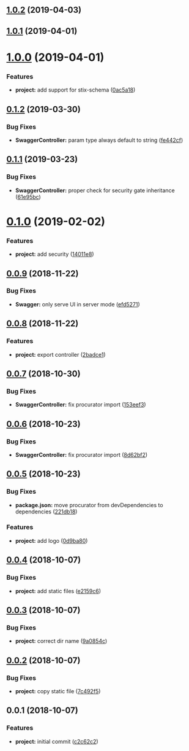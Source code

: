 ## [1.0.2](https://github.com/SpoonX/stix-swagger/compare/v1.0.1...v1.0.2) (2019-04-03)



## [1.0.1](https://github.com/SpoonX/stix-swagger/compare/v1.0.0...v1.0.1) (2019-04-01)



# [1.0.0](https://github.com/SpoonX/stix-swagger/compare/v0.1.2...v1.0.0) (2019-04-01)


### Features

* **project:** add support for stix-schema ([0ac5a18](https://github.com/SpoonX/stix-swagger/commit/0ac5a18))



## [0.1.2](https://github.com/SpoonX/stix-swagger/compare/v0.1.1...v0.1.2) (2019-03-30)


### Bug Fixes

* **SwaggerController:** param type always default to string ([fe442cf](https://github.com/SpoonX/stix-swagger/commit/fe442cf))



## [0.1.1](https://github.com/SpoonX/stix-swagger/compare/v0.1.0...v0.1.1) (2019-03-23)


### Bug Fixes

* **SwaggerController:** proper check for security gate inheritance ([61e95bc](https://github.com/SpoonX/stix-swagger/commit/61e95bc))



# [0.1.0](https://github.com/SpoonX/stix-swagger/compare/v0.0.9...v0.1.0) (2019-02-02)


### Features

* **project:** add security ([14011e8](https://github.com/SpoonX/stix-swagger/commit/14011e8))



<a name="0.0.9"></a>
## [0.0.9](https://github.com/SpoonX/stix-swagger/compare/v0.0.8...v0.0.9) (2018-11-22)


### Bug Fixes

* **Swagger:** only serve UI in server mode ([efd5271](https://github.com/SpoonX/stix-swagger/commit/efd5271))



<a name="0.0.8"></a>
## [0.0.8](https://github.com/SpoonX/stix-swagger/compare/v0.0.7...v0.0.8) (2018-11-22)


### Features

* **project:** export controller ([2badce1](https://github.com/SpoonX/stix-swagger/commit/2badce1))



<a name="0.0.7"></a>
## [0.0.7](https://github.com/SpoonX/stix-swagger/compare/v0.0.6...v0.0.7) (2018-10-30)


### Bug Fixes

* **SwaggerController:** fix procurator import ([153eef3](https://github.com/SpoonX/stix-swagger/commit/153eef3))



<a name="0.0.6"></a>
## [0.0.6](https://github.com/SpoonX/stix-swagger/compare/v0.0.5...v0.0.6) (2018-10-23)


### Bug Fixes

* **SwaggerController:** fix procurator import ([8d62bf2](https://github.com/SpoonX/stix-swagger/commit/8d62bf2))



<a name="0.0.5"></a>
## [0.0.5](https://github.com/SpoonX/stix-swagger/compare/v0.0.4...v0.0.5) (2018-10-23)


### Bug Fixes

* **package.json:** move procurator from devDependencies to dependencies ([221db18](https://github.com/SpoonX/stix-swagger/commit/221db18))


### Features

* **project:** add logo ([0d9ba80](https://github.com/SpoonX/stix-swagger/commit/0d9ba80))



<a name="0.0.4"></a>
## [0.0.4](https://github.com/SpoonX/stix-swagger/compare/v0.0.3...v0.0.4) (2018-10-07)


### Bug Fixes

* **project:** add static files ([e2159c6](https://github.com/SpoonX/stix-swagger/commit/e2159c6))



<a name="0.0.3"></a>
## [0.0.3](https://github.com/SpoonX/stix-swagger/compare/v0.0.2...v0.0.3) (2018-10-07)


### Bug Fixes

* **project:** correct dir name ([9a0854c](https://github.com/SpoonX/stix-swagger/commit/9a0854c))



<a name="0.0.2"></a>
## [0.0.2](https://github.com/SpoonX/stix-swagger/compare/v0.0.1...v0.0.2) (2018-10-07)


### Bug Fixes

* **project:** copy static file ([7c492f5](https://github.com/SpoonX/stix-swagger/commit/7c492f5))



<a name="0.0.1"></a>
## 0.0.1 (2018-10-07)


### Features

* **project:** initial commit ([c2c62c2](https://github.com/SpoonX/stix-swagger/commit/c2c62c2))



